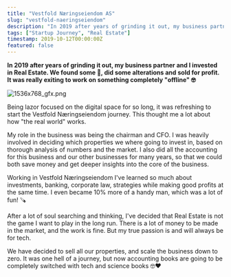 ```yaml
---
title: "Vestfold Næringseiendom AS"
slug: "vestfold-naeringseiendom"
description: "In 2019 after years of grinding it out, my business partner and I invested in Real Estate. We found some 💎, did some alterations and sold for profit. It was really exiting to work on something completely 'offline'"
tags: ["Startup Journey", "Real Estate"]
timestamp: 2019-10-12T00:00:00Z
featured: false
---
```


**In 2019 after years of grinding it out, my business partner and I invested in Real Estate. We found some 💎, did some alterations and sold for profit. It was really exiting to work on something completely "offline" 🤓**

![1536x768_gfx.png](/projects/vestfold-naeringseiendom/1536x768_gfx.png)

Being lazor focused on the digital space for so long, it was refreshing to start the Vestfold Næringseiendom journey. This thought me a lot about how "the real world" works.

My role in the business was being the chairman and CFO. I was heavily involved in deciding which properties we where going to invest in, based on thorough analysis of numbers and the market. I also did all the accounting for this business and our other businesses for many years, so that we could both save money and get deeper insights into the core of the business.

Working in Vestfold Næringseiendom I've learned so much about investments, banking, corporate law, strategies while making good profits at the same time. I even became 10% more of a handy man, which was a lot of fun! 🪚

After a lot of soul searching and thinking, I've decided that Real Estate is not the game I want to play in the long run. There is a lot of money to be made in the market, and the work is fine. But my true passion is and will always be for tech.

We have decided to sell all our properties, and scale the business down to zero. It was one hell of a journey, but now accounting books are going to be completely switched with tech and science books 🤓❤️
